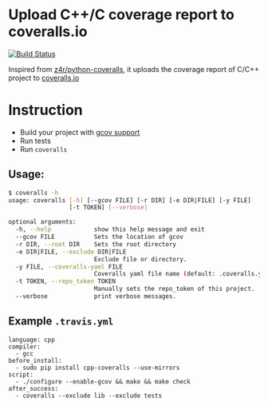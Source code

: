 Upload C++/C coverage report to coveralls.io
=============

[![Build Status](https://travis-ci.org/eddyxu/cpp-coveralls.png?branch=master)](https://travis-ci.org/eddyxu/cpp-coveralls)

Inspired from [z4r/python-coveralls](https://github.com/z4r/python-coveralls), it uploads the coverage report of C/C++ project to [coveralls.io](https://coveralls.io/)


# Instruction

 * Build your project with [gcov support](http://gcc.gnu.org/onlinedocs/gcc/Gcov.html)
 * Run tests
 * Run `coveralls`

## Usage:

```sh
$ coveralls -h
usage: coveralls [-h] [--gcov FILE] [-r DIR] [-e DIR|FILE] [-y FILE]
                 [-t TOKEN] [--verbose]

optional arguments:
  -h, --help            show this help message and exit
  --gcov FILE           Sets the location of gcov
  -r DIR, --root DIR    Sets the root directory
  -e DIR|FILE, --exclude DIR|FILE
                        Exclude file or directory.
  -y FILE, --coveralls-yaml FILE
                        Coveralls yaml file name (default: .coveralls.yml).
  -t TOKEN, --repo_token TOKEN
                        Manually sets the repo_token of this project.
  --verbose             print verbose messages.
```

## Example `.travis.yml`

```
language: cpp
compiler:
  - gcc
before_install:
  - sudo pip install cpp-coveralls --use-mirrors
script:
  - ./configure --enable-gcov && make && make check
after_success:
  - coveralls --exclude lib --exclude tests
```
